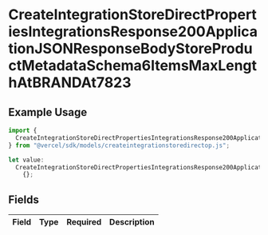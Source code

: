 # CreateIntegrationStoreDirectPropertiesIntegrationsResponse200ApplicationJSONResponseBodyStoreProductMetadataSchema6ItemsMaxLengthAtBRANDAt7823

## Example Usage

```typescript
import {
  CreateIntegrationStoreDirectPropertiesIntegrationsResponse200ApplicationJSONResponseBodyStoreProductMetadataSchema6ItemsMaxLengthAtBRANDAt7823,
} from "@vercel/sdk/models/createintegrationstoredirectop.js";

let value:
  CreateIntegrationStoreDirectPropertiesIntegrationsResponse200ApplicationJSONResponseBodyStoreProductMetadataSchema6ItemsMaxLengthAtBRANDAt7823 =
    {};
```

## Fields

| Field       | Type        | Required    | Description |
| ----------- | ----------- | ----------- | ----------- |